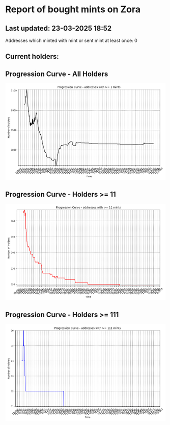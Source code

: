 # Report of bought mints on Zora
## Last updated: 23-03-2025 18:52
Addresses which minted with mint or sent mint at least once: 0

## Current holders:

## Progression Curve - All Holders
![addresses with >= 1 mint](progression_curve_all.png)
## Progression Curve - Holders >= 11
![addresses with >= 11 mints](progression_curve_gt_11.png)
## Progression Curve - Holders >= 111
![addresses with >= 111 mints](progression_curve_gt_111.png)
